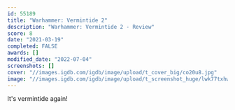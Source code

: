 ```yaml
---
id: 55189
title: "Warhammer: Vermintide 2"
description: "Warhammer: Vermintide 2 - Review"
score: 8
date: "2021-03-19"
completed: FALSE
awards: []
modified_date: "2022-07-04"
screenshots: []
cover: "//images.igdb.com/igdb/image/upload/t_cover_big/co20u8.jpg"
image: "//images.igdb.com/igdb/image/upload/t_screenshot_huge/lwk77txhwcukdybew8ri.jpg"
---
```

It's vermintide again!